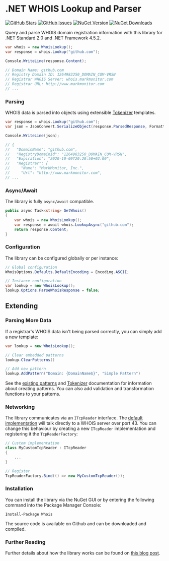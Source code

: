 .NET WHOIS Lookup and Parser
============================
[![GitHub Stars](https://img.shields.io/github/stars/flipbit/whois.svg)](https://github.com/flipbit/whois/stargazers) [![GitHub Issues](https://img.shields.io/github/issues/flipbit/whois.svg)](https://github.com/flipbit/whois/issues) [![NuGet Version](https://img.shields.io/nuget/v/whois.svg)](https://www.nuget.org/packages/Whois/) [![NuGet Downloads](https://img.shields.io/nuget/dt/whois.svg)](https://www.nuget.org/packages/Whois/) 

Query and parse WHOIS domain registration information with this library for .NET Standard 2.0 and .NET Framework 4.5.2.

```csharp
var whois = new WhoisLookup();
var response = whois.Lookup("github.com");

Console.WriteLine(response.Content);

// Domain Name: github.com
// Registry Domain ID: 1264983250_DOMAIN_COM-VRSN
// Registrar WHOIS Server: whois.markmonitor.com
// Registrar URL: http://www.markmonitor.com
// ...
```

### Parsing

WHOIS data is parsed into objects using extensible [Tokenizer](https://github.com/flipbit/tokenizer) templates.

```csharp
var response = whois.Lookup("github.com");
var json = JsonConvert.SerializeObject(response.ParsedResponse, Formatting.Indented);

Console.WriteLine(json);

// {
//   "DomainName": "github.com",
//   "RegistryDomainId": "1264983250_DOMAIN_COM-VRSN",
//   "Expiration": "2020-10-09T20:20:50+02:00",
//   "Registrar": {
//     "Name": "MarkMonitor, Inc.",
//     "Url": "http://www.markmonitor.com",
// ...
```

### Async/Await

The library is fully `async/await` compatible.

```csharp
public async Task<string> GetWhois()
{
    var whois = new WhoisLookup();
    var response = await whois.LookupAsync("github.com");
    return response.Content;
}
```

### Configuration

The library can be configured globally or per instance:

```csharp
// Global configuration
WhoisOptions.Defaults.DefaultEncoding = Encoding.ASCII;

// Instance configuration
var lookup = new WhoisLookup();
lookup.Options.ParseWhoisResponse = false;
```

## Extending

### Parsing More Data

If a registrar's WHOIS data isn't being parsed correctly, you can simply add a new template:

```csharp
var lookup = new WhoisLookup();

// Clear embedded patterns
lookup.ClearPatterns()

// Add new pattern
lookup.AddPattern("Domain: {DomainName$}", "Simple Pattern")
```

See the [existing patterns](https://github.com/flipbit/whois/blob/master/Whois/Resources/Patterns/Domains/RegistrarSafe.txt) and [Tokenizer](https://github.com/flipbit/tokenizer) documentation for information about creating patterns.  You can also add validation and transformation functions to your patterns.

### Networking

The library communicates via an `ITcpReader` interface.  The [default implementation](https://github.com/flipbit/whois/blob/master/Whois/Net/TcpReader.cs) will talk directly to a WHOIS server over port 43.  You can change this behaviour by creating a new `ITcpReader` implementation and registering it the `TcpReaderFactory`:

```csharp
// Custom implementation
class MyCustomTcpReader : ITcpReader
{
    ...
}

// Register
TcpReaderFactory.Bind(() => new MyCustomTcpReader());
```

### Installation

You can install the library via the NuGet GUI or by entering the following command into the Package Manager Console:

    Install-Package Whois
    
The source code is available on Github and can be downloaded and compiled.

### Further Reading

Further details about how the library works can be found on [this blog post](http://flipbit.co.uk/2009/06/querying-whois-server-data-with-c.html).
